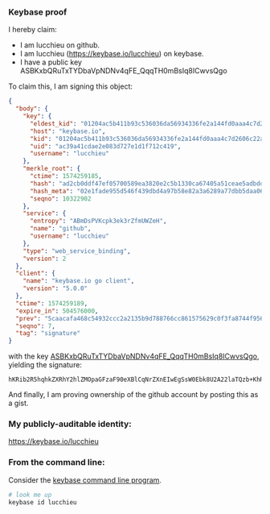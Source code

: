 ### Keybase proof

I hereby claim:

  * I am lucchieu on github.
  * I am lucchieu (https://keybase.io/lucchieu) on keybase.
  * I have a public key ASBKxbQRuTxTYDbaVpNDNv4qFE_QqqTH0mBsIq8ICwvsQgo

To claim this, I am signing this object:

```json
{
  "body": {
    "key": {
      "eldest_kid": "01204ac5b411b93c536036da56934336fe2a144fd0aaa4c7d2606c22af080b0bec420a",
      "host": "keybase.io",
      "kid": "01204ac5b411b93c536036da56934336fe2a144fd0aaa4c7d2606c22af080b0bec420a",
      "uid": "ac39a41cdae2e083d727e1d1f712c419",
      "username": "lucchieu"
    },
    "merkle_root": {
      "ctime": 1574259185,
      "hash": "ad2cb0ddf47ef05700589ea3820e2c5b1330ca67405a51ceae5adbdd1dd559b64b4eb240d79d5a9ff16611b9b03f5b7b7f2b6cc0f98474d9e14ed9a092b2c03b",
      "hash_meta": "02e1fade955d546f439dbd4a97b58e82a3a6289a77dbb5daa06be7e5859ae4d6",
      "seqno": 10322902
    },
    "service": {
      "entropy": "ABmDsPVKcpk3ek3rZfmUWZeH",
      "name": "github",
      "username": "lucchieu"
    },
    "type": "web_service_binding",
    "version": 2
  },
  "client": {
    "name": "keybase.io go client",
    "version": "5.0.0"
  },
  "ctime": 1574259189,
  "expire_in": 504576000,
  "prev": "5caacafa468c54932ccc2a2135b9d788766cc861575629c0f3fa8744f9565992",
  "seqno": 7,
  "tag": "signature"
}
```

with the key [ASBKxbQRuTxTYDbaVpNDNv4qFE_QqqTH0mBsIq8ICwvsQgo](https://keybase.io/lucchieu), yielding the signature:

```
hKRib2R5hqhkZXRhY2hlZMOpaGFzaF90eXBlCqNrZXnEIwEgSsW0Ebk8U2A22laTQzb+KhRP0Kqkx9JgbCKvCAsL7EIKp3BheWxvYWTESpcCB8QgXKrK+kaMVJMszCohNbnXiHZsyGFXVinA8/qHRPlWWZLEICoXpWZjzWN9K4dd9SiHYYPTte/jneaPfnS7RLf9F/LzAgHCo3NpZ8RALfWMk4rl5YBU14aThKmCUYl4zduET3UAMVehCSCwX2/2fUAlrz0/PZQ0BD96TkqmLvp9m6ENqat0Bi4vns2hAqhzaWdfdHlwZSCkaGFzaIKkdHlwZQildmFsdWXEIFx9CTd+kG2XDaPmJ4LnC3Yy0xGEC5bWplTLvSCuCM61o3RhZ80CAqd2ZXJzaW9uAQ==

```

And finally, I am proving ownership of the github account by posting this as a gist.

### My publicly-auditable identity:

https://keybase.io/lucchieu

### From the command line:

Consider the [keybase command line program](https://keybase.io/download).

```bash
# look me up
keybase id lucchieu
```
